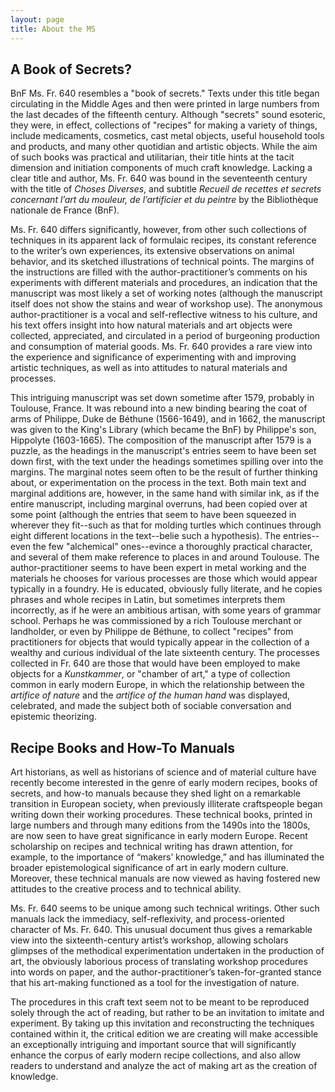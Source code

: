 ```yaml
---
layout: page
title: About the MS
---
```


## A Book of Secrets?

BnF Ms. Fr. 640 resembles a "book of secrets." Texts under this title began circulating in the Middle Ages and then were printed in large numbers from the last decades of the fifteenth century. Although "secrets" sound esoteric, they were, in effect, collections of "recipes" for making a variety of things, include medicaments, cosmetics, cast metal objects, useful household tools and products, and many other quotidian and artistic objects. While the aim of such books was practical and utilitarian, their title hints at the tacit dimension and initiation components of much craft knowledge. Lacking a clear title and author, Ms. Fr. 640 was bound in the seventeenth century with the title of *Choses Diverses*, and subtitle *Recueil de recettes et secrets concernant l’art du mouleur, de l’artificier et du peintre* by the Bibliothèque nationale de France (BnF). 

Ms. Fr. 640 differs significantly, however, from other such collections of techniques in its apparent lack of formulaic recipes, its constant reference to the writer’s own experiences, its extensive observations on animal behavior, and its sketched illustrations of technical points. The margins of the instructions are filled with the author-practitioner’s comments on his experiments with different materials and procedures, an indication that the manuscript was most likely a set of working notes (although the manuscript itself does not show the stains and wear of workshop use). The anonymous author-practitioner is a vocal and self-reflective witness to his culture, and his text offers insight into how natural materials and art objects were collected, appreciated, and circulated in a period of burgeoning production and consumption of material goods. Ms. Fr. 640 provides a rare view into the experience and significance of experimenting with and improving artistic techniques, as well as into attitudes to natural materials and processes.

This intriguing manuscript was set down sometime after 1579, probably in Toulouse, France. It was rebound into a new binding bearing the coat of arms of Philippe, Duke de Béthune (1566-1649), and in 1662, the manuscript was given to the King's Library (which became the BnF) by Philippe's son, Hippolyte (1603-1665). The composition of the manuscript after 1579 is a puzzle, as the headings in the manuscript's entries seem to have been set down first, with the text under the headings sometimes spilling over into the margins. The marginal notes seem often to be the result of further thinking about, or experimentation on the process in the text. Both main text and marginal additions are, however, in the same hand with similar ink, as if the entire manuscript, including marginal overruns, had been copied over at some point (although the entries that seem to have been squeezed in wherever they fit--such as that for molding turtles which continues through eight different locations in the text--belie such a hypothesis). The entries--even the few "alchemical" ones--evince a thoroughly practical character, and several of them make reference to places in and around Toulouse. The author-practitioner seems to have been expert in metal working and the materials he chooses for various processes are those which would appear typically in a foundry. He is educated, obviously fully literate, and he copies phrases and whole recipes in Latin, but sometimes interprets them incorrectly, as if he were an ambitious artisan, with some years of grammar school. Perhaps he was commissioned by a rich Toulouse merchant or landholder, or even by Philippe de Béthune, to collect "recipes" from practitioners for objects that would typically appear in the collection of a wealthy and curious individual of the late sixteenth century. The processes collected in Fr. 640 are those that would have been employed to make objects for a *Kunstkammer*, or "chamber of art," a type of collection common in early modern Europe, in which the relationship between the *artifice of nature* and the *artifice of the human hand* was displayed, celebrated, and made the subject both of sociable conversation and epistemic theorizing.

## Recipe Books and How-To Manuals

Art historians, as well as historians of science and of material culture have recently become interested in the genre of early modern recipes, books of secrets, and how-to manuals because they shed light on a remarkable transition in European society, when previously illiterate craftspeople began writing down their working procedures. These technical books, printed in large numbers and through many editions from the 1490s into the 1800s, are now seen to have great significance in early modern Europe. Recent scholarship on recipes and technical writing has drawn attention, for example, to the importance of “makers’ knowledge,” and has illuminated the broader epistemological significance of art in early modern culture. Moreover, these technical manuals are now viewed as having fostered new attitudes to the creative process and to technical ability.

Ms. Fr. 640 seems to be unique among such technical writings. Other such manuals lack the immediacy, self-reflexivity, and process-oriented character of Ms. Fr. 640. This unusual document thus gives a remarkable view into the sixteenth-century artist’s workshop, allowing scholars glimpses of the methodical experimentation undertaken in the production of art, the obviously laborious process of translating workshop procedures into words on paper, and the author-practitioner’s taken-for-granted stance that his art-making functioned as a tool for the investigation of nature.

The procedures in this craft text seem not to be meant to be reproduced solely through the act of reading, but rather to be an invitation to imitate and experiment. By taking up this invitation and reconstructing the techniques contained within it, the critical edition we are creating will make accessible an exceptionally intriguing and important source that will significantly enhance the corpus of early modern recipe collections, and also allow readers to understand and analyze the act of making art as the creation of knowledge.
